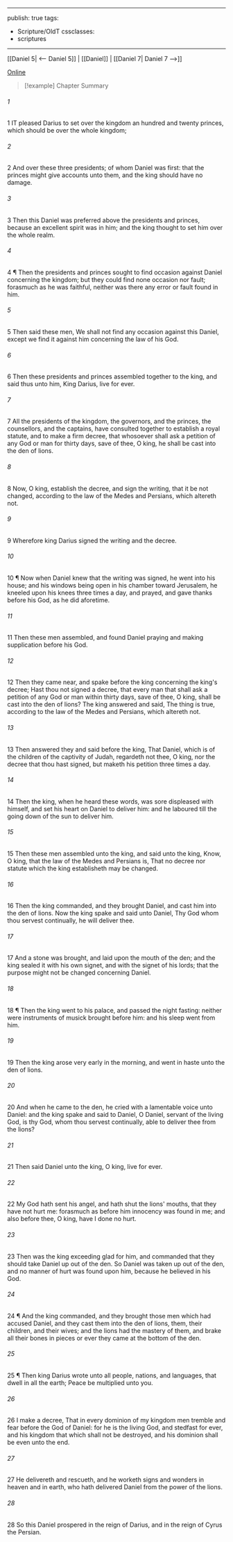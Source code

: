 

---
publish: true
tags:
  - Scripture/OldT
cssclasses:
  - scriptures
---
[[Daniel 5| <-- Daniel 5]] | [[Daniel]] | [[Daniel 7| Daniel 7 -->]]

[Online](https://churchofjesuschrist.org/study/scriptures/ot/dan/6?lang=eng)

>[!example] Chapter Summary
>
###### 1
1 IT pleased Darius to set over the kingdom an hundred and twenty princes, which should be over the whole kingdom;
###### 2
2 And over these three presidents; of whom Daniel was first: that the princes might give accounts unto them, and the king should have no damage.
###### 3
3 Then this Daniel was preferred above the presidents and princes, because an excellent spirit was in him; and the king thought to set him over the whole realm.
###### 4
4 ¶ Then the presidents and princes sought to find occasion against Daniel concerning the kingdom; but they could find none occasion nor fault; forasmuch as he was faithful, neither was there any error or fault found in him.
###### 5
5 Then said these men, We shall not find any occasion against this Daniel, except we find it against him concerning the law of his God.
###### 6
6 Then these presidents and princes assembled together to the king, and said thus unto him, King Darius, live for ever.
###### 7
7 All the presidents of the kingdom, the governors, and the princes, the counsellors, and the captains, have consulted together to establish a royal statute, and to make a firm decree, that whosoever shall ask a petition of any God or man for thirty days, save of thee, O king, he shall be cast into the den of lions.
###### 8
8 Now, O king, establish the decree, and sign the writing, that it be not changed, according to the law of the Medes and Persians, which altereth not.
###### 9
9 Wherefore king Darius signed the writing and the decree.
###### 10
10 ¶ Now when Daniel knew that the writing was signed, he went into his house; and his windows being open in his chamber toward Jerusalem, he kneeled upon his knees three times a day, and prayed, and gave thanks before his God, as he did aforetime.
###### 11
11 Then these men assembled, and found Daniel praying and making supplication before his God.
###### 12
12 Then they came near, and spake before the king concerning the king's decree; Hast thou not signed a decree, that every man that shall ask a petition of any God or man within thirty days, save of thee, O king, shall be cast into the den of lions?  The king answered and said, The thing is true, according to the law of the Medes and Persians, which altereth not.
###### 13
13 Then answered they and said before the king, That Daniel, which is of the children of the captivity of Judah, regardeth not thee, O king, nor the decree that thou hast signed, but maketh his petition three times a day.
###### 14
14 Then the king, when he heard these words, was sore displeased with himself, and set his heart on Daniel to deliver him: and he laboured till the going down of the sun to deliver him.
###### 15
15 Then these men assembled unto the king, and said unto the king, Know, O king, that the law of the Medes and Persians is, That no decree nor statute which the king establisheth may be changed.
###### 16
16 Then the king commanded, and they brought Daniel, and cast him into the den of lions.  Now the king spake and said unto Daniel, Thy God whom thou servest continually, he will deliver thee.
###### 17
17 And a stone was brought, and laid upon the mouth of the den; and the king sealed it with his own signet, and with the signet of his lords; that the purpose might not be changed concerning Daniel.
###### 18
18 ¶ Then the king went to his palace, and passed the night fasting: neither were instruments of musick brought before him: and his sleep went from him.
###### 19
19 Then the king arose very early in the morning, and went in haste unto the den of lions.
###### 20
20 And when he came to the den, he cried with a lamentable voice unto Daniel: and the king spake and said to Daniel, O Daniel, servant of the living God, is thy God, whom thou servest continually, able to deliver thee from the lions?
###### 21
21 Then said Daniel unto the king, O king, live for ever.
###### 22
22 My God hath sent his angel, and hath shut the lions' mouths, that they have not hurt me: forasmuch as before him innocency was found in me; and also before thee, O king, have I done no hurt.
###### 23
23 Then was the king exceeding glad for him, and commanded that they should take Daniel up out of the den.  So Daniel was taken up out of the den, and no manner of hurt was found upon him, because he believed in his God.
###### 24
24 ¶ And the king commanded, and they brought those men which had accused Daniel, and they cast them into the den of lions, them, their children, and their wives; and the lions had the mastery of them, and brake all their bones in pieces or ever they came at the bottom of the den.
###### 25
25 ¶ Then king Darius wrote unto all people, nations, and languages, that dwell in all the earth; Peace be multiplied unto you.
###### 26
26 I make a decree, That in every dominion of my kingdom men tremble and fear before the God of Daniel: for he is the living God, and stedfast for ever, and his kingdom that which shall not be destroyed, and his dominion shall be even unto the end.
###### 27
27 He delivereth and rescueth, and he worketh signs and wonders in heaven and in earth, who hath delivered Daniel from the power of the lions.
###### 28
28 So this Daniel prospered in the reign of Darius, and in the reign of Cyrus the Persian.




